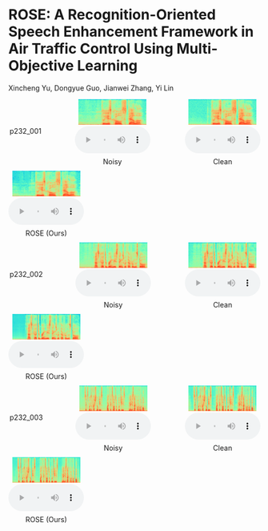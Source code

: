 # ROSE: A Recognition-Oriented Speech Enhancement Framework in Air Traffic Control Using Multi-Objective Learning
Xincheng Yu, Dongyue Guo, Jianwei Zhang, Yi Lin
<!DOCTYPE html>
<html lang="en">
<head>
  <meta charset="UTF-8">
  <meta name="viewport" content="width=device-width, initial-scale=1.0">
  <style>
    .audio-container {
      display: flex;
      justify-content: space-between;
      align-items: center;
      flex-wrap: wrap; /* 允许换行 */
    }
    .example-text {
      position: relative;
      top: 50%;
      left: 0.5%; /* 左边 5% 的位置 */
      transform: translateY(-50%); /* 调整位置以垂直居中 */
    }
    .audio-item {
      width: 30%;
      margin-bottom: 10px; /* 调整每个音频条目之间的间距 */
      position: relative; /* 使图片相对于音频容器定位 */
    }
    audio {
      width: 100%; /* 音频播放器充满整个宽度 */
    }
    .audio-label {
      text-align: center;
      margin-top: 5px; /* 调整标签与进度条的间距 */
    }
    .audio-image {
      width: 90%; /* 图片充满整个宽度 */
      max-width: 100%; /* 图片最大宽度为音频容器的宽度 */
      position: relative; /*绝对定位，相对于 .audio-item 定位*/
      /*top: -40px; /* 向上偏移，使其位于进度条上方 */
      left: 50%; /* 居中 */
      transform: translateX(-50%); /* 调整位置以居中 */
    }
  </style>
</head>

<body>

<div class="audio-container">
<div class="example-text">p232_001</div>
  <div class="audio-item">
    <img src="./speech_samples/noisy/p232_001.png" alt="Image" class="audio-image">
    <audio controls id="audio1">
      <source src="./speech_samples/noisy/p232_001.wav" type="audio/wav">
      Your browser does not support the audio element.
    </audio>
    <div class="audio-label">Noisy</div>
  </div>

  <div class="audio-item">
    <img src="./speech_samples/clean/p232_001.png" alt="Image" class="audio-image">
    <audio controls id="audio2">
      <source src="./speech_samples/clean/p232_001.wav" type="audio/wav">
      Your browser does not support the audio element.
    </audio>
    <div class="audio-label">Clean</div>
  </div>

  <div class="audio-item">
    <img src="./speech_samples/ROSE/p232_001.png" alt="Image" class="audio-image">
    <audio controls id="audio3">
      <source src="./speech_samples/ROSE/p232_001.wav" type="audio/wav">
      Your browser does not support the audio element.
    </audio>
    <div class="audio-label">ROSE (Ours)</div>
  </div>
</div>


<div class="audio-container">
<div class="example-text">p232_002</div>
  <div class="audio-item">
    <img src="./speech_samples/noisy/p232_002.png" alt="Image" class="audio-image">
    <audio controls id="audio1">
      <source src="./speech_samples/noisy/p232_002.wav" type="audio/wav">
      Your browser does not support the audio element.
    </audio>
    <div class="audio-label">Noisy</div>
  </div>

  <div class="audio-item">
    <img src="./speech_samples/clean/p232_002.png" alt="Image" class="audio-image">
    <audio controls id="audio2">
      <source src="./speech_samples/clean/p232_002.wav" type="audio/wav">
      Your browser does not support the audio element.
    </audio>
    <div class="audio-label">Clean</div>
  </div>

  <div class="audio-item">
    <img src="./speech_samples/ROSE/p232_002.png" alt="Image" class="audio-image">
    <audio controls id="audio3">
      <source src="./speech_samples/ROSE/p232_002.wav" type="audio/wav">
      Your browser does not support the audio element.
    </audio>
    <div class="audio-label">ROSE (Ours)</div>
  </div>
</div>

<div class="audio-container">
<div class="example-text">p232_003</div>
  <div class="audio-item">
    <img src="./speech_samples/noisy/p232_003.png" alt="Image" class="audio-image">
    <audio controls id="audio1">
      <source src="./speech_samples/noisy/p232_003.wav" type="audio/wav">
      Your browser does not support the audio element.
    </audio>
    <div class="audio-label">Noisy</div>
  </div>

  <div class="audio-item">
    <img src="./speech_samples/clean/p232_003.png" alt="Image" class="audio-image">
    <audio controls id="audio2">
      <source src="./speech_samples/clean/p232_003.wav" type="audio/wav">
      Your browser does not support the audio element.
    </audio>
    <div class="audio-label">Clean</div>
  </div>

  <div class="audio-item">
    <img src="./speech_samples/ROSE/p232_003.png" alt="Image" class="audio-image">
    <audio controls id="audio3">
      <source src="./speech_samples/ROSE/p232_003.wav" type="audio/wav">
      Your browser does not support the audio element.
    </audio>
    <div class="audio-label">ROSE (Ours)</div>
  </div>
</div>


<script>
  // 控制音频播放和停止
  function toggleAudio(audioId) {
    var audio = document.getElementById(audioId);
    if (audio.paused) {
      audio.play();
    } else {
      audio.pause();
    }
  }
</script>

</body>
</html>
